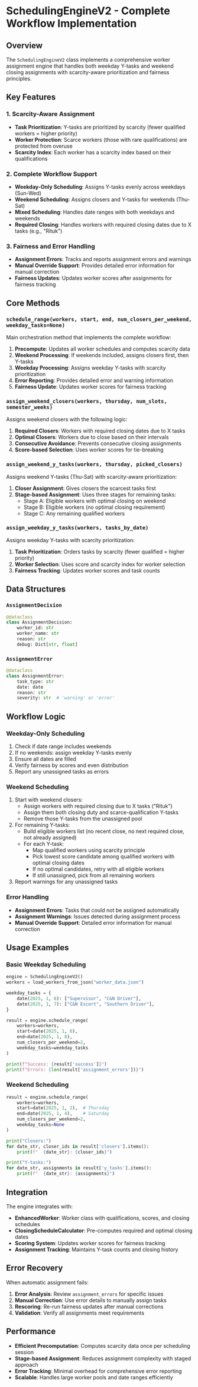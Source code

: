 # SchedulingEngineV2 - Complete Workflow Implementation

## Overview

The `SchedulingEngineV2` class implements a comprehensive worker assignment engine that handles both weekday Y-tasks and weekend closing assignments with scarcity-aware prioritization and fairness principles.

## Key Features

### 1. Scarcity-Aware Assignment
- **Task Prioritization**: Y-tasks are prioritized by scarcity (fewer qualified workers = higher priority)
- **Worker Protection**: Scarce workers (those with rare qualifications) are protected from overuse
- **Scarcity Index**: Each worker has a scarcity index based on their qualifications

### 2. Complete Workflow Support
- **Weekday-Only Scheduling**: Assigns Y-tasks evenly across weekdays (Sun-Wed)
- **Weekend Scheduling**: Assigns closers and Y-tasks for weekends (Thu-Sat)
- **Mixed Scheduling**: Handles date ranges with both weekdays and weekends
- **Required Closing**: Handles workers with required closing dates due to X tasks (e.g., "Rituk")

### 3. Fairness and Error Handling
- **Assignment Errors**: Tracks and reports assignment errors and warnings
- **Manual Override Support**: Provides detailed error information for manual correction
- **Fairness Updates**: Updates worker scores after assignments for fairness tracking

## Core Methods

### `schedule_range(workers, start, end, num_closers_per_weekend, weekday_tasks=None)`

Main orchestration method that implements the complete workflow:

1. **Precompute**: Updates all worker schedules and computes scarcity data
2. **Weekend Processing**: If weekends included, assigns closers first, then Y-tasks
3. **Weekday Processing**: Assigns weekday Y-tasks with scarcity prioritization
4. **Error Reporting**: Provides detailed error and warning information
5. **Fairness Update**: Updates worker scores for fairness tracking

### `assign_weekend_closers(workers, thursday, num_slots, semester_weeks)`

Assigns weekend closers with the following logic:

1. **Required Closers**: Workers with required closing dates due to X tasks
2. **Optimal Closers**: Workers due to close based on their intervals
3. **Consecutive Avoidance**: Prevents consecutive closing assignments
4. **Score-based Selection**: Uses worker scores for tie-breaking

### `assign_weekend_y_tasks(workers, thursday, picked_closers)`

Assigns weekend Y-tasks (Thu-Sat) with scarcity-aware prioritization:

1. **Closer Assignment**: Gives closers the scarcest tasks first
2. **Stage-based Assignment**: Uses three stages for remaining tasks:
   - Stage A: Eligible workers with optimal closing on weekend
   - Stage B: Eligible workers (no optimal closing requirement)
   - Stage C: Any remaining qualified workers

### `assign_weekday_y_tasks(workers, tasks_by_date)`

Assigns weekday Y-tasks with scarcity prioritization:

1. **Task Prioritization**: Orders tasks by scarcity (fewer qualified = higher priority)
2. **Worker Selection**: Uses score and scarcity index for worker selection
3. **Fairness Tracking**: Updates worker scores and task counts

## Data Structures

### `AssignmentDecision`
```python
@dataclass
class AssignmentDecision:
    worker_id: str
    worker_name: str
    reason: str
    debug: Dict[str, float]
```

### `AssignmentError`
```python
@dataclass
class AssignmentError:
    task_type: str
    date: date
    reason: str
    severity: str  # 'warning' or 'error'
```

## Workflow Logic

### Weekday-Only Scheduling
1. Check if date range includes weekends
2. If no weekends: assign weekday Y-tasks evenly
3. Ensure all dates are filled
4. Verify fairness by scores and even distribution
5. Report any unassigned tasks as errors

### Weekend Scheduling
1. Start with weekend closers:
   - Assign workers with required closing due to X tasks ("Rituk")
   - Assign them both closing duty and scarce-qualification Y-tasks
   - Remove those Y-tasks from the unassigned pool
2. For remaining Y-tasks:
   - Build eligible workers list (no recent close, no next required close, not already assigned)
   - For each Y-task:
     - Map qualified workers using scarcity principle
     - Pick lowest score candidate among qualified workers with optimal closing dates
     - If no optimal candidates, retry with all eligible workers
     - If still unassigned, pick from all remaining workers
3. Report warnings for any unassigned tasks

### Error Handling
- **Assignment Errors**: Tasks that could not be assigned automatically
- **Assignment Warnings**: Issues detected during assignment process
- **Manual Override Support**: Detailed error information for manual correction

## Usage Examples

### Basic Weekday Scheduling
```python
engine = SchedulingEngineV2()
workers = load_workers_from_json("worker_data.json")

weekday_tasks = {
    date(2025, 1, 6): ["Supervisor", "C&N Driver"],
    date(2025, 1, 7): ["C&N Escort", "Southern Driver"],
}

result = engine.schedule_range(
    workers=workers,
    start=date(2025, 1, 6),
    end=date(2025, 1, 8),
    num_closers_per_weekend=2,
    weekday_tasks=weekday_tasks
)

print(f"Success: {result['success']}")
print(f"Errors: {len(result['assignment_errors'])}")
```

### Weekend Scheduling
```python
result = engine.schedule_range(
    workers=workers,
    start=date(2025, 1, 2),  # Thursday
    end=date(2025, 1, 4),    # Saturday
    num_closers_per_weekend=2,
    weekday_tasks=None
)

print("Closers:")
for date_str, closer_ids in result['closers'].items():
    print(f"  {date_str}: {closer_ids}")

print("Y-tasks:")
for date_str, assignments in result['y_tasks'].items():
    print(f"  {date_str}: {assignments}")
```

## Integration

The engine integrates with:

- **EnhancedWorker**: Worker class with qualifications, scores, and closing schedules
- **ClosingScheduleCalculator**: Pre-computes required and optimal closing dates
- **Scoring System**: Updates worker scores for fairness tracking
- **Assignment Tracking**: Maintains Y-task counts and closing history

## Error Recovery

When automatic assignment fails:

1. **Error Analysis**: Review `assignment_errors` for specific issues
2. **Manual Correction**: Use error details to manually assign tasks
3. **Rescoring**: Re-run fairness updates after manual corrections
4. **Validation**: Verify all assignments meet requirements

## Performance

- **Efficient Precomputation**: Computes scarcity data once per scheduling session
- **Stage-based Assignment**: Reduces assignment complexity with staged approach
- **Error Tracking**: Minimal overhead for comprehensive error reporting
- **Scalable**: Handles large worker pools and date ranges efficiently
